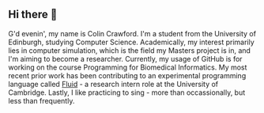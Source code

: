 ## Hi there 👋
G'd evenin', my name is Colin Crawford. I'm a student from the University of Edinburgh, studying Computer Science.
Academically, my interest primarily lies in computer simulation, which is the field my Masters project is in, and I'm aiming to become a researcher.
Currently, my usage of GitHub is for working on the course Programming for Biomedical Informatics.
My most recent prior work has been contributing to an experimental programming language called [Fluid](https://github.com/explorable-viz/fluid) - a research intern role at the University of Cambridge.
Lastly, I like practicing to sing - more than occassionally, but less than frequently.

<!--
**ColinC-UoE/ColinC-UoE** is a ✨ _special_ ✨ repository because its `README.md` (this file) appears on your GitHub profile.

Here are some ideas to get you started:

- 🔭 I’m currently working on ...
- 🌱 I’m currently learning ...
- 👯 I’m looking to collaborate on ...
- 🤔 I’m looking for help with ...
- 💬 Ask me about ...
- 📫 How to reach me: ...
- 😄 Pronouns: ...
- ⚡ Fun fact: ...
-->
